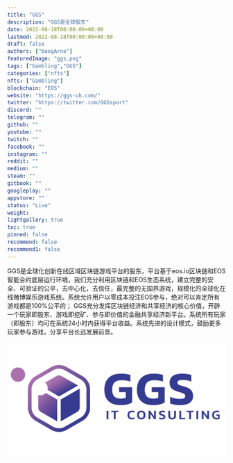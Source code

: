 ```yaml
---
title: "GGS"
description: "GGS是全球股东"
date: 2022-08-18T00:00:00+08:00
lastmod: 2022-08-18T00:00:00+08:00
draft: false
authors: ["boogArno"]
featuredImage: "ggs.png"
tags: ["Gambling","GGS"]
categories: ["nfts"]
nfts: ["Gambling"]
blockchain: "EOS"
website: "https://ggs-uk.com/"
twitter: "https://twitter.com/GGSsport"
discord: ""
telegram: ""
github: ""
youtube: ""
twitch: ""
facebook: ""
instagram: ""
reddit: ""
medium: ""
steam: ""
gitbook: ""
googleplay: ""
appstore: ""
status: "Live"
weight: 
lightgallery: true
toc: true
pinned: false
recommend: false
recommend1: false
---
```

GGS是全球化创新在线区域区块链游戏平台的股东，平台基于eos.io区块链和EOS智能合约底层运行环境，我们充分利用区块链和EOS生态系统，建立完整的安全、可验证的公平，去中心化，去信任，最完整的无国界游戏，规模化的全球化在线赌博娱乐游戏系统。系统允许用户以零成本投注EOS参与，绝对可以肯定所有游戏都是100%公平的； GGS充分发挥区块链经济和共享经济的核心价值，开辟一个玩家即股东、游戏即挖矿、参与即价值的金融共享经济新平台。系统所有玩家（即股东）均可在系统24小时内获得平台收益。系统先进的设计模式，鼓励更多玩家参与游戏，分享平台长远发展前景。

![R](R.png)